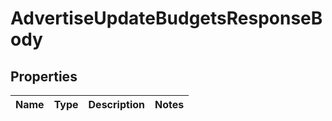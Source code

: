 # AdvertiseUpdateBudgetsResponseBody

## Properties
Name | Type | Description | Notes
------------ | ------------- | ------------- | -------------
